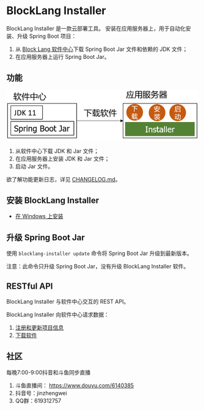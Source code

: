 # BlockLang Installer

BlockLang Installer 是一款云部署工具。
安装在应用服务器上，用于自动化安装、升级 Spring Boot 项目：

1. 从 [Block Lang 软件中心](https://blocklang.store)下载 Spring Boot Jar 文件和依赖的 JDK 文件；
2. 在应用服务器上运行 Spring Boot Jar。

## 功能

![结构图](images/installer.png)

1. 从软件中心下载 JDK 和 Jar 文件；
2. 在应用服务器上安装 JDK 和 Jar 文件；
3. 启动 Jar 文件。

欲了解功能更新日志，详见 [CHANGELOG.md](CHANGELOG.md)。

## 安装 BlockLang Installer

* [在 Windows 上安装](docs/install/windows.md)

## 升级 Spring Boot Jar

使用 `blocklang-installer update` 命令将 Spring Boot Jar 升级到最新版本。

注意：此命令只升级 Spring Boot Jar，没有升级 BlockLang Installer 软件。

## RESTful API

BlockLang Installer 与软件中心交互的 REST API。

BlockLang Installer 向软件中心请求数据：

1. [注册和更新项目信息](docs/API/01_installers.md)
2. [下载软件](docs/API/02_softwares.md)

## 社区

每晚7:00-9:00抖音和斗鱼同步直播

1. 斗鱼直播间： https://www.douyu.com/6140385
2. 抖音号：jinzhengwei
3. QQ群：619312757
